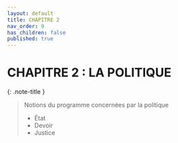 ```yaml
---
layout: default
title: CHAPITRE 2
nav_order: 9
has_children: false
published: true
---
```


# CHAPITRE 2 : LA POLITIQUE

{: .note-title }
> Notions du programme concernées par la politique
>
>- État
>- Devoir
>- Justice



